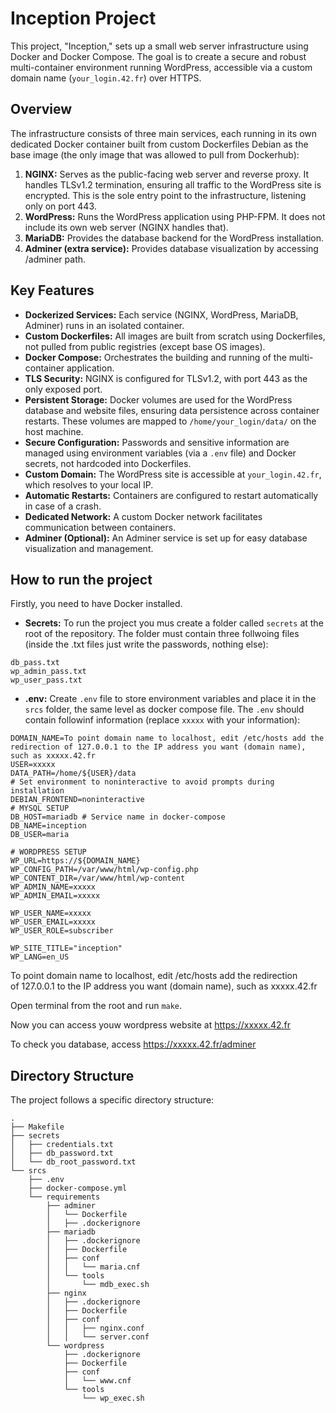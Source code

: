 # Inception Project

This project, "Inception," sets up a small web server infrastructure using Docker and Docker Compose. The goal is to create a secure and robust multi-container environment running WordPress, accessible via a custom domain name (`your_login.42.fr`) over HTTPS.

## Overview

The infrastructure consists of three main services, each running in its own dedicated Docker container built from custom Dockerfiles Debian as the base image (the only image that was allowed to pull from Dockerhub):

1.  **NGINX:** Serves as the public-facing web server and reverse proxy. It handles TLSv1.2 termination, ensuring all traffic to the WordPress site is encrypted. This is the sole entry point to the infrastructure, listening only on port 443.
2.  **WordPress:** Runs the WordPress application using PHP-FPM. It does not include its own web server (NGINX handles that).
3.  **MariaDB:** Provides the database backend for the WordPress installation.
3.  **Adminer (extra service):** Provides database visualization by accessing /adminer path.


## Key Features

*   **Dockerized Services:** Each service (NGINX, WordPress, MariaDB, Adminer) runs in an isolated container.
*   **Custom Dockerfiles:** All images are built from scratch using Dockerfiles, not pulled from public registries (except base OS images).
*   **Docker Compose:** Orchestrates the building and running of the multi-container application.
*   **TLS Security:** NGINX is configured for TLSv1.2, with port 443 as the only exposed port.
*   **Persistent Storage:** Docker volumes are used for the WordPress database and website files, ensuring data persistence across container restarts. These volumes are mapped to `/home/your_login/data/` on the host machine.
*   **Secure Configuration:** Passwords and sensitive information are managed using environment variables (via a `.env` file) and Docker secrets, not hardcoded into Dockerfiles.
*   **Custom Domain:** The WordPress site is accessible at `your_login.42.fr`, which resolves to your local IP.
*   **Automatic Restarts:** Containers are configured to restart automatically in case of a crash.
*   **Dedicated Network:** A custom Docker network facilitates communication between containers.
*   **Adminer (Optional):** An Adminer service is set up for easy database visualization and management.


## How to run the project
Firstly, you need to have Docker installed.

* **Secrets:** To run the project you mus create a folder called `secrets` at the root of the repository. The folder must contain three follwoing files (inside the .txt files just write the passwords, nothing else):
```
db_pass.txt
wp_admin_pass.txt
wp_user_pass.txt
```

* **.env:** Create `.env` file to store environment variables and place it in the `srcs` folder, the same level as docker compose file. The `.env` should contain followinf information (replace `xxxxx` with your information):

```
DOMAIN_NAME=To point domain name to localhost, edit /etc/hosts add the redirection of 127.0.0.1 to the IP address you want (domain name), such as xxxxx.42.fr
USER=xxxxx
DATA_PATH=/home/${USER}/data
# Set environment to noninteractive to avoid prompts during installation
DEBIAN_FRONTEND=noninteractive
# MYSQL SETUP
DB_HOST=mariadb # Service name in docker-compose
DB_NAME=inception
DB_USER=maria

# WORDPRESS SETUP
WP_URL=https://${DOMAIN_NAME}
WP_CONFIG_PATH=/var/www/html/wp-config.php
WP_CONTENT_DIR=/var/www/html/wp-content
WP_ADMIN_NAME=xxxxx
WP_ADMIN_EMAIL=xxxxx

WP_USER_NAME=xxxxx
WP_USER_EMAIL=xxxxx
WP_USER_ROLE=subscriber

WP_SITE_TITLE="inception"
WP_LANG=en_US
```

To point domain name to localhost, edit /etc/hosts add the redirection of 127.0.0.1 to the IP address you want (domain name), such as xxxxx.42.fr

Open terminal from the root and run `make`.

Now you can access youw wordpress website at https://xxxxx.42.fr

To check you database, access https://xxxxx.42.fr/adminer



## Directory Structure

The project follows a specific directory structure:
``` 
.
├── Makefile
├── secrets
│   ├── credentials.txt
│   ├── db_password.txt
│   └── db_root_password.txt
└── srcs
    ├── .env
    ├── docker-compose.yml
    └── requirements
        ├── adminer
        │   └── Dockerfile
        │   ├── .dockerignore
        ├── mariadb
        │   ├── .dockerignore
        │   ├── Dockerfile
        │   ├── conf
        │   │   └── maria.cnf
        │   └── tools
        │       └── mdb_exec.sh
        ├── nginx
        │   ├── .dockerignore
        │   ├── Dockerfile
        │   ├── conf
        │   │   ├── nginx.conf
        │   │   └── server.conf
        └── wordpress
            ├── .dockerignore
            ├── Dockerfile
            ├── conf
            │   └── www.cnf
            └── tools
                └── wp_exec.sh
```
